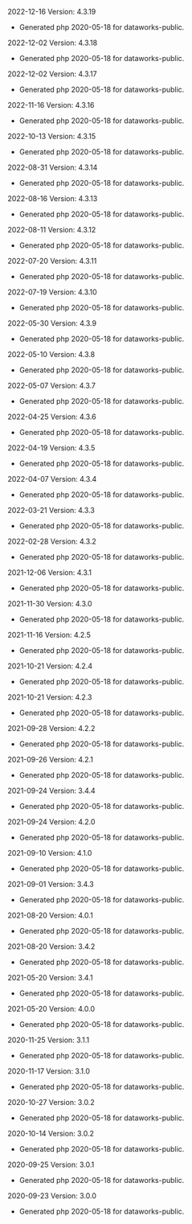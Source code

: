 2022-12-16 Version: 4.3.19
- Generated php 2020-05-18 for dataworks-public.

2022-12-02 Version: 4.3.18
- Generated php 2020-05-18 for dataworks-public.

2022-12-02 Version: 4.3.17
- Generated php 2020-05-18 for dataworks-public.

2022-11-16 Version: 4.3.16
- Generated php 2020-05-18 for dataworks-public.

2022-10-13 Version: 4.3.15
- Generated php 2020-05-18 for dataworks-public.

2022-08-31 Version: 4.3.14
- Generated php 2020-05-18 for dataworks-public.

2022-08-16 Version: 4.3.13
- Generated php 2020-05-18 for dataworks-public.

2022-08-11 Version: 4.3.12
- Generated php 2020-05-18 for dataworks-public.

2022-07-20 Version: 4.3.11
- Generated php 2020-05-18 for dataworks-public.

2022-07-19 Version: 4.3.10
- Generated php 2020-05-18 for dataworks-public.

2022-05-30 Version: 4.3.9
- Generated php 2020-05-18 for dataworks-public.

2022-05-10 Version: 4.3.8
- Generated php 2020-05-18 for dataworks-public.

2022-05-07 Version: 4.3.7
- Generated php 2020-05-18 for dataworks-public.

2022-04-25 Version: 4.3.6
- Generated php 2020-05-18 for dataworks-public.

2022-04-19 Version: 4.3.5
- Generated php 2020-05-18 for dataworks-public.

2022-04-07 Version: 4.3.4
- Generated php 2020-05-18 for dataworks-public.

2022-03-21 Version: 4.3.3
- Generated php 2020-05-18 for dataworks-public.

2022-02-28 Version: 4.3.2
- Generated php 2020-05-18 for dataworks-public.

2021-12-06 Version: 4.3.1
- Generated php 2020-05-18 for dataworks-public.

2021-11-30 Version: 4.3.0
- Generated php 2020-05-18 for dataworks-public.

2021-11-16 Version: 4.2.5
- Generated php 2020-05-18 for dataworks-public.

2021-10-21 Version: 4.2.4
- Generated php 2020-05-18 for dataworks-public.

2021-10-21 Version: 4.2.3
- Generated php 2020-05-18 for dataworks-public.

2021-09-28 Version: 4.2.2
- Generated php 2020-05-18 for dataworks-public.

2021-09-26 Version: 4.2.1
- Generated php 2020-05-18 for dataworks-public.

2021-09-24 Version: 3.4.4
- Generated php 2020-05-18 for dataworks-public.

2021-09-24 Version: 4.2.0
- Generated php 2020-05-18 for dataworks-public.

2021-09-10 Version: 4.1.0
- Generated php 2020-05-18 for dataworks-public.

2021-09-01 Version: 3.4.3
- Generated php 2020-05-18 for dataworks-public.

2021-08-20 Version: 4.0.1
- Generated php 2020-05-18 for dataworks-public.

2021-08-20 Version: 3.4.2
- Generated php 2020-05-18 for dataworks-public.

2021-05-20 Version: 3.4.1
- Generated php 2020-05-18 for dataworks-public.

2021-05-20 Version: 4.0.0
- Generated php 2020-05-18 for dataworks-public.

2020-11-25 Version: 3.1.1
- Generated php 2020-05-18 for dataworks-public.

2020-11-17 Version: 3.1.0
- Generated php 2020-05-18 for dataworks-public.

2020-10-27 Version: 3.0.2
- Generated php 2020-05-18 for dataworks-public.

2020-10-14 Version: 3.0.2
- Generated php 2020-05-18 for dataworks-public.

2020-09-25 Version: 3.0.1
- Generated php 2020-05-18 for dataworks-public.

2020-09-23 Version: 3.0.0
- Generated php 2020-05-18 for dataworks-public.

